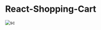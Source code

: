 # React-Shopping-Cart
![sc](https://user-images.githubusercontent.com/90330425/228341770-6cc1d3bb-0602-4863-959f-951792ce01f6.png)
